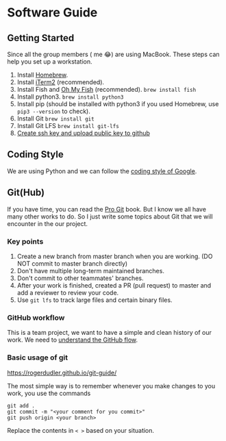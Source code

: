 # Software Guide

## Getting Started

Since all the group members ( me :joy:) are using MacBook. These steps can help you set up a workstation.

1. Install [Homebrew](https://www.howtogeek.com/211541/homebrew-for-os-x-easily-installs-desktop-apps-and-terminal-utilities/).
2. Install [iTerm2](https://www.iterm2.com/) (recommended).
3. Install Fish and [Oh My Fish](https://theworkaround.com/2016/10/11/installing-fish-on-osx.html) (recommended).
      `brew install fish`
4. Install python3.
      `brew install python3`
5. Install pip (should be installed with python3 if you used Homebrew, use `pip3 --version` to check).
6. Install Git
      `brew install git`
7. Install Git LFS
      `brew install git-lfs`
8. [Create ssh key and upload public key to github](https://www.testingexcellence.com/install-git-mac-generate-ssh-keys/)

## Coding Style

We are using Python and we can follow the [coding style of Google](https://google.github.io/styleguide/pyguide.html).


## Git(Hub)

If you have time, you can read the [Pro Git](https://git-scm.com/book/en/v2) book. But I know we all have many other works to do. So I just write some topics about Git that we will encounter in the our project.

### Key points

1. Create a new branch from master branch when you are working. (DO NOT commit to master branch directly)
2. Don't have multiple long-term maintained branches.
3. Don't commit to other teammates' branches.
4. After your work is finished, created a PR (pull request) to master and add a reviewer to review your code.
5. Use `git lfs` to track large files and certain binary files.

### GitHub workflow

This is a team project, we want to have a simple and clean history of our work. We need to [understand the GitHub flow](https://guides.github.com/introduction/flow/).

### Basic usage of git

https://rogerdudler.github.io/git-guide/

The most simple way is to remember whenever you make changes to you work, you use the commands

``` git
git add .
git commit -m "<your comment for you commit>"
git push origin <your branch>
```

Replace the contents in `< >` based on your situation.
